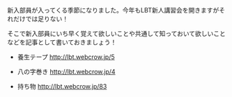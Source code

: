 新入部員が入ってくる季節になりました。今年もLBT新人講習会を開きますがそれだけでは足りない！

そこで新入部員にいち早く覚えて欲しいことや共通して知っておいて欲しいことなどを記事として書いておきましょう！



  * 養生テープ http://lbt.webcrow.jp/5  

  * 八の字巻き http://lbt.webcrow.jp/4
  * 持ち物 http://lbt.webcrow.jp/83

